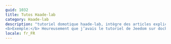 ```yaml
---
guid: 1032
title: Tutos Haade-lab
category: Haade-lab
description: "tutoriel domotique haade-lab, intègre des articles explicatifs sur la domotique et l’électronique. Principalement sur les systèmes domotique du moment. On trouve aussi des articles documentés en informatique comme les ordinateurs de stockage appelé Nas, (Serveur de stockage en réseau). Avec des systèmes de gestions libre basé sur linux. Des tutoriels sur le matériel Raspberry et autres arm. Définition propre: Le terme tutoriel domotique par haade-lab ou électronique et informatique est employé pour désigner une brochure informative. Destinée à enseigner des données, de quelque type que ce soit, même si le terme s’est largement développé au niveau de l’informatique.<br />
<b>Exemple:</b> Heureusement que j’avais le tutoriel de Jeedom sur docker, sinon je n′aurais jamais pu l’installer facilement sur l’ordinateur."
locale: fr_FR
---
```

